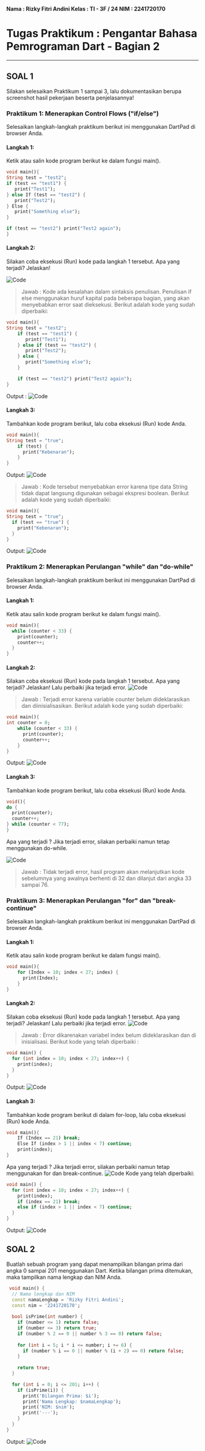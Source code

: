 **Nama : Rizky Fitri Andini
Kelas : TI - 3F / 24
NIM : 2241720170**

 
# **Tugas Praktikum : Pengantar Bahasa Pemrograman Dart - Bagian 2**
---

## SOAL 1
Silakan selesaikan Praktikum 1 sampai 3, lalu dokumentasikan berupa screenshot hasil pekerjaan beserta penjelasannya!
### Praktikum 1: Menerapkan Control Flows ("if/else")
Selesaikan langkah-langkah praktikum berikut ini menggunakan DartPad di browser Anda.

#### Langkah 1:
Ketik atau salin kode program berikut ke dalam fungsi main().
```Dart
void main(){
String test = "test2";
if (test == "test1") {
   print("Test1");
} else If (test == "test2") {
   print("Test2");
} Else {
   print("Something else");
}

if (test == "test2") print("Test2 again");
}
```
#### Langkah 2:
Silakan coba eksekusi (Run) kode pada langkah 1 tersebut. Apa yang terjadi? Jelaskan!

![Code](./doc/output2.png)
>Jawab : Kode ada kesalahan dalam sintaksis penulisan. Penulisan if else menggunakan huruf kapital pada beberapa bagian, yang akan menyebabkan error saat dieksekusi. Berikut adalah kode yang sudah diperbaiki:
``` Dart
void main(){
String test = "test2";
    if (test == "test1") {
       print("Test1");
    } else if (test == "test2") {
       print("Test2");
    } else {
       print("Something else");
    }

    if (test == "test2") print("Test2 again");
}
```

Output :
![Code](./doc/output1.png)
#### Langkah 3:
Tambahkan kode program berikut, lalu coba eksekusi (Run) kode Anda.
``` Dart
void main(){
String test = "true";
    if (test) {
      print("Kebenaran");
    }
}
```
Output:
![Code](./doc/output3.png)
>Jawab : Kode tersebut menyebabkan error karena tipe data String tidak dapat langsung digunakan sebagai ekspresi boolean. Berikut adalah kode yang sudah diperbaiki:
```Dart
void main(){
String test = "true";
  if (test == "true") {
    print("Kebenaran");
  } 
}
```
Output:
![Code](./doc/output4.png)
### Praktikum 2: Menerapkan Perulangan "while" dan "do-while"
Selesaikan langkah-langkah praktikum berikut ini menggunakan DartPad di browser Anda.

#### Langkah 1:
Ketik atau salin kode program berikut ke dalam fungsi main().
```Dart
void main(){
  while (counter < 33) {
    print(counter);
    counter++;
  }
}
```
#### Langkah 2:
Silakan coba eksekusi (Run) kode pada langkah 1 tersebut. Apa yang terjadi? Jelaskan! Lalu perbaiki jika terjadi error.
![Code](./doc/output5.png)
>Jawab : Terjadi error karena variable counter belum dideklarasikan dan diinisialisasikan. Berikut adalah kode yang sudah diperbaiki:
```Dart
void main(){
int counter = 0;
    while (counter < 33) {
      print(counter);
      counter++;
    }
}
```
Output:
![Code](./doc/output6.png)
#### Langkah 3:
Tambahkan kode program berikut, lalu coba eksekusi (Run) kode Anda.
```Dart
void(){
do {
  print(counter);
  counter++;
} while (counter < 77);
}
```
Apa yang terjadi ? Jika terjadi error, silakan perbaiki namun tetap menggunakan do-while.

![Code](./doc/output7.png)
>Jawab : Tidak terjadi error, hasil program akan melanjutkan kode sebelumnya yang awalnya berhenti di 32 dan dilanjut dari angka 33 sampai 76.
### Praktikum 3: Menerapkan Perulangan "for" dan "break-continue"
Selesaikan langkah-langkah praktikum berikut ini menggunakan DartPad di browser Anda.

#### Langkah 1:
Ketik atau salin kode program berikut ke dalam fungsi main().
```Dart
void main(){
    for (Index = 10; index < 27; index) {
      print(Index);
    }
}
```
#### Langkah 2:
Silakan coba eksekusi (Run) kode pada langkah 1 tersebut. Apa yang terjadi? Jelaskan! Lalu perbaiki jika terjadi error.
![Code](./doc/output8.png)
>Jawab : Error dikarenakan variabel index belum dideklarasikan dan di inisialisasi. 
Berikut kode yang telah diperbaiki :
```Dart
void main() {
  for (int index = 10; index < 27; index++) {
    print(index);
  }
}
```
Output:
![Code](./doc/output10.png)

#### Langkah 3:
Tambahkan kode program berikut di dalam for-loop, lalu coba eksekusi (Run) kode Anda.
```Dart
void main(){
    If (Index == 21) break;
    Else If (index > 1 || index < 7) continue;
    print(index);
}
```
Apa yang terjadi ? Jika terjadi error, silakan perbaiki namun tetap menggunakan for dan break-continue.
![Code](./doc/output9.png)
Kode yang telah diperbaiki:
```Dart
void main() {
  for (int index = 10; index < 27; index++) {
    print(index);
    if (index == 21) break;
    else if (index > 1 || index < 7) continue;
  }
}
```
Output:
![Code](./doc/output11.png)
## SOAL 2
Buatlah sebuah program yang dapat menampilkan bilangan prima dari angka 0 sampai 201 menggunakan Dart. Ketika bilangan prima ditemukan, maka tampilkan nama lengkap dan NIM Anda.
```Dart
 void main() {
  // Nama lengkap dan NIM
  const namaLengkap = 'Rizky Fitri Andini';
  const nim = '2241720170';
  
  bool isPrime(int number) {
    if (number <= 1) return false;
    if (number <= 3) return true;
    if (number % 2 == 0 || number % 3 == 0) return false;
    
    for (int i = 5; i * i <= number; i += 6) {
      if (number % i == 0 || number % (i + 2) == 0) return false;
    }
    
    return true;
  }

  for (int i = 0; i <= 201; i++) {
    if (isPrime(i)) {
      print('Bilangan Prima: $i');
      print('Nama Lengkap: $namaLengkap');
      print('NIM: $nim');
      print('---');
    }
  }
}
```
Output:
![Code](./doc/output12.png)

